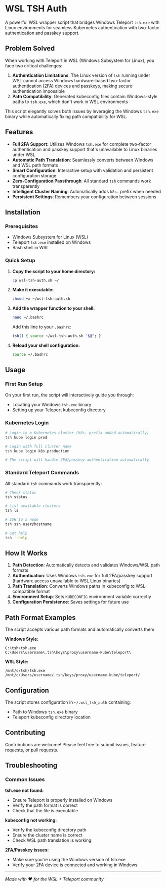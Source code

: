 # WSL TSH Auth

A powerful WSL wrapper script that bridges Windows Teleport `tsh.exe` with Linux environments for seamless Kubernetes authentication with two-factor authentication and passkey support.

## Problem Solved

When working with Teleport in WSL (Windows Subsystem for Linux), you face two critical challenges:

1. **Authentication Limitations**: The Linux version of `tsh` running under WSL cannot access Windows hardware-based two-factor authentication (2FA) devices and passkeys, making secure authentication impossible
2. **Path Compatibility**: Generated kubeconfig files contain Windows-style paths to `tsh.exe`, which don't work in WSL environments

This script elegantly solves both issues by leveraging the Windows `tsh.exe` binary while automatically fixing path compatibility for WSL.

## Features

- **Full 2FA Support**: Utilizes Windows `tsh.exe` for complete two-factor authentication and passkey support that's unavailable to Linux binaries under WSL
- **Automatic Path Translation**: Seamlessly converts between Windows and WSL path formats
- **Smart Configuration**: Interactive setup with validation and persistent configuration storage
- **Zero-Configuration Passthrough**: All standard `tsh` commands work transparently
- **Intelligent Cluster Naming**: Automatically adds `k8s.` prefix when needed
- **Persistent Settings**: Remembers your configuration between sessions

## Installation

### Prerequisites

- Windows Subsystem for Linux (WSL)
- Teleport `tsh.exe` installed on Windows
- Bash shell in WSL

### Quick Setup

1. **Copy the script to your home directory:**
   ```bash
   cp wsl-tsh-auth.sh ~/
   ```

2. **Make it executable:**
   ```bash
   chmod +x ~/wsl-tsh-auth.sh
   ```

3. **Add the wrapper function to your shell:**
   ```bash
   nano ~/.bashrc
   ```
   
   Add this line to your `.bashrc`:
   ```bash
   tsh() { source ~/wsl-tsh-auth.sh "$@"; }
   ```

4. **Reload your shell configuration:**
   ```bash
   source ~/.bashrc
   ```

## Usage

### First Run Setup

On your first run, the script will interactively guide you through:
- Locating your Windows `tsh.exe` binary
- Setting up your Teleport kubeconfig directory

### Kubernetes Login

```bash
# Login to a Kubernetes cluster (k8s. prefix added automatically)
tsh kube login prod

# Login with full cluster name
tsh kube login k8s.production

# The script will handle 2FA/passkey authentication automatically
```

### Standard Teleport Commands

All standard `tsh` commands work transparently:

```bash
# Check status
tsh status

# List available clusters
tsh ls

# SSH to a node
tsh ssh user@hostname

# Get help
tsh --help
```

## How It Works

1. **Path Detection**: Automatically detects and validates Windows/WSL path formats
2. **Authentication**: Uses Windows `tsh.exe` for full 2FA/passkey support (hardware access unavailable to WSL Linux binaries)
3. **Path Translation**: Converts Windows paths in kubeconfig to WSL-compatible format
4. **Environment Setup**: Sets `KUBECONFIG` environment variable correctly
5. **Configuration Persistence**: Saves settings for future use

## Path Format Examples

The script accepts various path formats and automatically converts them:

**Windows Style:**
```
C:\tsh\tsh.exe
C:\Users\username\.tsh\keys\proxy\username-kube\teleport\
```

**WSL Style:**
```
/mnt/c/tsh/tsh.exe
/mnt/c/Users/username/.tsh/keys/proxy/username-kube/teleport/
```

## Configuration

The script stores configuration in `~/.wsl_tsh_auth` containing:
- Path to Windows `tsh.exe` binary
- Teleport kubeconfig directory location

## Contributing

Contributions are welcome! Please feel free to submit issues, feature requests, or pull requests.

## Troubleshooting

### Common Issues

**tsh.exe not found:**
- Ensure Teleport is properly installed on Windows
- Verify the path format is correct
- Check that the file is executable

**kubeconfig not working:**
- Verify the kubeconfig directory path
- Ensure the cluster name is correct
- Check WSL path translation is working

**2FA/Passkey issues:**
- Make sure you're using the Windows version of tsh.exe
- Verify your 2FA device is connected and working in Windows

---

*Made with ❤️ for the WSL + Teleport community*